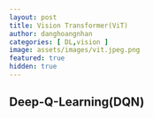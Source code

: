 ```yaml
---
layout: post
title: Vision Transformer(ViT)
author: danghoangnhan
categories: [ DL,vision ]
image: assets/images/vit.jpeg.png
featured: true
hidden: true
---
```


## Deep-Q-Learning(DQN)

